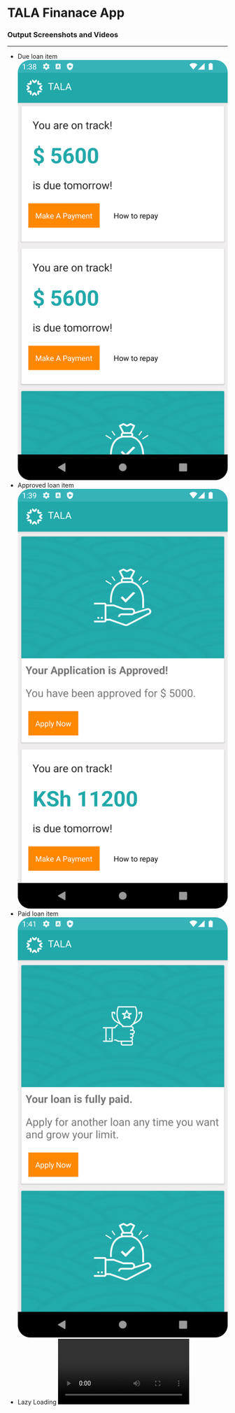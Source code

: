 # TALA Finanace App

### Output Screenshots and Videos
---
* Due loan item
![Screenshot showing due loan cards](./app/sampledata/TALA_1.png)
* Approved loan item
![Screenshot showing approved loan cards](./app/sampledata/TALA_2.png)
* Paid loan item
![Screenshot showing paid loan cards](./app/sampledata/TALA_3.png)
* Lazy Loading
![Video showing lazy loading of items on scroll](./app/sampledata/TALA_loader.webm)
